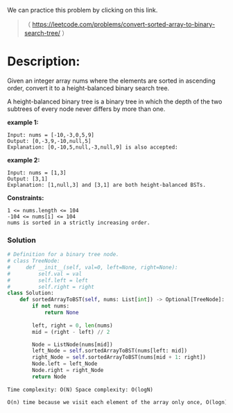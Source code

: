 We can practice this problem by clicking on this link.
>（ https://leetcode.com/problems/convert-sorted-array-to-binary-search-tree/ ）
# Description:
 <p> Given an integer array nums where the elements are sorted in ascending order, convert it to a height-balanced binary search tree.

A height-balanced binary tree is a binary tree in which the depth of the two subtrees of every node never differs by more than one.</p> 
**example 1:**
```
Input: nums = [-10,-3,0,5,9]
Output: [0,-3,9,-10,null,5]
Explanation: [0,-10,5,null,-3,null,9] is also accepted:
```

**example 2:**
```
Input: nums = [1,3]
Output: [3,1]
Explanation: [1,null,3] and [3,1] are both height-balanced BSTs.
```


**Constraints:**
```
1 <= nums.length <= 104
-104 <= nums[i] <= 104
nums is sorted in a strictly increasing order.
```

 ### Solution

```Python
# Definition for a binary tree node.
# class TreeNode:
#     def __init__(self, val=0, left=None, right=None):
#         self.val = val
#         self.left = left
#         self.right = right
class Solution:
    def sortedArrayToBST(self, nums: List[int]) -> Optional[TreeNode]:
        if not nums:
            return None
        
        left, right = 0, len(nums)
        mid = (right - left) // 2

        Node = ListNode(nums[mid])
        left_Node = self.sortedArrayToBST(nums[left: mid])
        right_Node = self.sortedArrayToBST(nums[mid + 1: right])
        Node.left = left_Node
        Node.right = right_Node
        return Node
        
Time complexity: O(N) Space complexity: O(logN)

O(n) time because we visit each element of the array only once, O(logn) space because we use stack for recursion which can go as deep as the height of the finished tree which is O(lg2(n))
```
